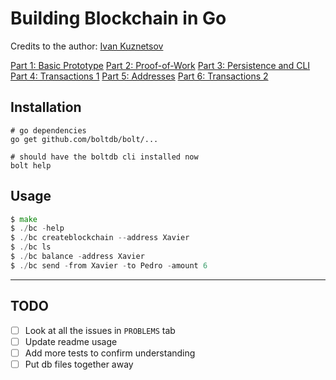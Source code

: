 # Building Blockchain in Go

Credits to the author: [Ivan Kuznetsov](https://jeiwan.net/)

[Part 1: Basic Prototype](https://jeiwan.net/posts/building-blockchain-in-go-part-1/)
[Part 2: Proof-of-Work](https://jeiwan.net/posts/building-blockchain-in-go-part-2/)
[Part 3: Persistence and CLI](https://jeiwan.net/posts/building-blockchain-in-go-part-3/)
[Part 4: Transactions 1](https://jeiwan.net/posts/building-blockchain-in-go-part-4/)
[Part 5: Addresses](https://jeiwan.net/posts/building-blockchain-in-go-part-5/)
[Part 6: Transactions 2](https://jeiwan.net/posts/building-blockchain-in-go-part-6/)

## Installation

```console
# go dependencies
go get github.com/boltdb/bolt/...

# should have the boltdb cli installed now
bolt help
```

## Usage

```go
$ make
$ ./bc -help
$ ./bc createblockchain --address Xavier
$ ./bc ls
$ ./bc balance -address Xavier
$ ./bc send -from Xavier -to Pedro -amount 6
```

---

## TODO

- [ ] Look at all the issues in `PROBLEMS` tab
- [ ] Update readme usage
- [ ] Add more tests to confirm understanding
- [ ] Put db files together away